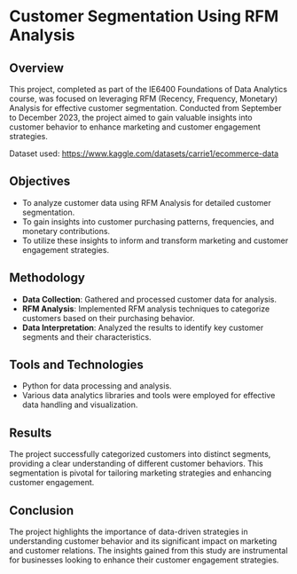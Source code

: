 # Customer Segmentation Using RFM Analysis

## Overview
This project, completed as part of the IE6400 Foundations of Data Analytics course, was focused on leveraging RFM (Recency, Frequency, Monetary) Analysis for effective customer segmentation. Conducted from September to December 2023, the project aimed to gain valuable insights into customer behavior to enhance marketing and customer engagement strategies.

Dataset used: https://www.kaggle.com/datasets/carrie1/ecommerce-data

## Objectives
- To analyze customer data using RFM Analysis for detailed customer segmentation.
- To gain insights into customer purchasing patterns, frequencies, and monetary contributions.
- To utilize these insights to inform and transform marketing and customer engagement strategies.

## Methodology
- **Data Collection**: Gathered and processed customer data for analysis.
- **RFM Analysis**: Implemented RFM analysis techniques to categorize customers based on their purchasing behavior.
- **Data Interpretation**: Analyzed the results to identify key customer segments and their characteristics.

## Tools and Technologies
- Python for data processing and analysis.
- Various data analytics libraries and tools were employed for effective data handling and visualization.

## Results
The project successfully categorized customers into distinct segments, providing a clear understanding of different customer behaviors. This segmentation is pivotal for tailoring marketing strategies and enhancing customer engagement.

## Conclusion
The project highlights the importance of data-driven strategies in understanding customer behavior and its significant impact on marketing and customer relations. The insights gained from this study are instrumental for businesses looking to enhance their customer engagement strategies.
